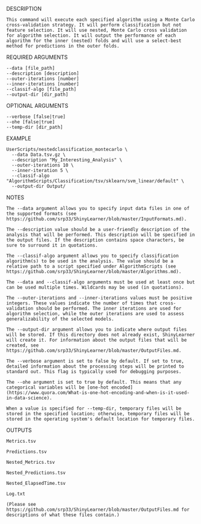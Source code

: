 DESCRIPTION

    This command will execute each specified algorithm using a Monte Carlo cross-validation strategy. It will perform classification but not feature selection. It will use nested, Monte Carlo cross validation for algorithm selection. It will output the performance of each algorithm for the inner (nested) folds and will use a select-best method for predictions in the outer folds.

REQUIRED ARGUMENTS

    --data [file_path]
    --description [description]
    --outer-iterations [number]
    --inner-iterations [number]
    --classif-algo [file_path]
    --output-dir [dir_path]

OPTIONAL ARGUMENTS

    --verbose [false|true]
    --ohe [false|true]
    --temp-dir [dir_path]

EXAMPLE

    UserScripts/nestedclassification_montecarlo \
      --data Data.tsv.gz \
      --description "My_Interesting_Analysis" \
      --outer-iterations 10 \
      --inner-iteration 5 \
      --classif-algo "AlgorithmScripts/Classification/tsv/sklearn/svm_linear/default" \
      --output-dir Output/

NOTES

    The --data argument allows you to specify input data files in one of the supported formats (see https://github.com/srp33/ShinyLearner/blob/master/InputFormats.md).

    The --description value should be a user-friendly description of the analysis that will be performed. This description will be specified in the output files. If the description contains space characters, be sure to surround it in quotations.

    The --classif-algo argument allows you to specify classification algorithm(s) to be used in the analysis. The value should be a relative path to a script specified under AlgorithmScripts (see https://github.com/srp33/ShinyLearner/blob/master/Algorithms.md).

    The --data and --classif-algo arguments must be used at least once but can be used multiple times. Wildcards may be used (in quotations).

    The --outer-iterations and --inner-iterations values must be positive integers. These values indicate the number of times that cross-validation should be performed. The inner iterations are used for algorithm selection, while the outer iterations are used to assess generalizability of the selected models.

    The --output-dir argument allows you to indicate where output files will be stored. If this directory does not already exist, ShinyLearner will create it. For information about the output files that will be created, see https://github.com/srp33/ShinyLearner/blob/master/OutputFiles.md.

    The --verbose argument is set to false by default. If set to true, detailed information about the processing steps will be printed to standard out. This flag is typically used for debugging purposes.

    The --ohe argument is set to true by default. This means that any categorical variables will be [one-hot encoded](https://www.quora.com/What-is-one-hot-encoding-and-when-is-it-used-in-data-science).
    
    When a value is specified for --temp-dir, temporary files will be stored in the specified location; otherwise, temporary files will be stored in the operating system's default location for temporary files.

OUTPUTS

    Metrics.tsv

    Predictions.tsv

    Nested_Metrics.tsv
    
    Nested_Predictions.tsv
    
    Nested_ElapsedTime.tsv

    Log.txt

    (Please see https://github.com/srp33/ShinyLearner/blob/master/OutputFiles.md for descriptions of what these files contain.)
